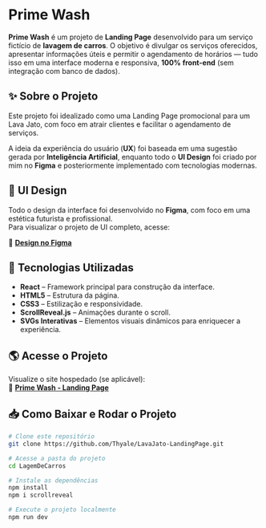 # Prime Wash

**Prime Wash** é um projeto de **Landing Page** desenvolvido para um serviço fictício de **lavagem de carros**. O objetivo é divulgar os serviços oferecidos, apresentar informações úteis e permitir o agendamento de horários — tudo isso em uma interface moderna e responsiva, **100% front-end** (sem integração com banco de dados).

## ✨ Sobre o Projeto

Este projeto foi idealizado como uma Landing Page promocional para um Lava Jato, com foco em atrair clientes e facilitar o agendamento de serviços.

A ideia da experiência do usuário (**UX**) foi baseada em uma sugestão gerada por **Inteligência Artificial**, enquanto todo o **UI Design** foi criado por mim no **Figma** e posteriormente implementado com tecnologias modernas.

## 🎨 UI Design

Todo o design da interface foi desenvolvido no **Figma**, com foco em uma estética futurista e profissional.  
Para visualizar o projeto de UI completo, acesse:

🔗 [**Design no Figma**](https://www.figma.com/arquivo-do-seu-projeto-aqui)  

## 🚀 Tecnologias Utilizadas

- **React** – Framework principal para construção da interface.  
- **HTML5** – Estrutura da página.  
- **CSS3** – Estilização e responsividade.  
- **ScrollReveal.js** – Animações durante o scroll.  
- **SVGs Interativas** – Elementos visuais dinâmicos para enriquecer a experiência.

## 🌎 Acesse o Projeto

Visualize o site hospedado (se aplicável):  
🔗 [**Prime Wash - Landing Page**](https://thyale.github.io/PrimeWash-LandingPage/)  

## 📥 Como Baixar e Rodar o Projeto

```bash
# Clone este repositório
git clone https://github.com/Thyale/LavaJato-LandingPage.git

# Acesse a pasta do projeto
cd LagemDeCarros

# Instale as dependências
npm install
npm i scrollreveal

# Execute o projeto localmente
npm run dev
